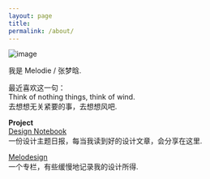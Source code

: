 ```yaml
---
layout: page
title: 
permalink: /about/
---
```

![image](http://7xldlp.com1.z0.glb.clouddn.com/DSCF2025s.png)  

我是 Melodie / 张梦晗.


最近喜欢这一句：   
Think of nothing things, think of wind.  
去想想无关紧要的事，去想想风吧.


**Project**    
[Design Notebook](http://dudu.zhihu.com/circle/68509)   
一份设计主题日报，每当我读到好的设计文章，会分享在这里.
  
[Melodesign](http://zhuanlan.zhihu.com/melodie)  
一个专栏，有些缓慢地记录我的设计所得.





